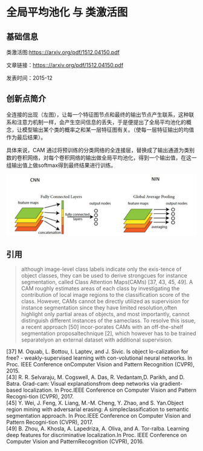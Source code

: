 # 全局平均池化 与 类激活图

## 基础信息

类激活图:[https:://arxiv.org/pdf/1512.04150.pdf](https:://arxiv.org/pdf/1512.04150.pdf)

文章链接：[https:://arxiv.org/pdf/1512.04150.pdf](https:://arxiv.org/pdf/1512.04150.pdf)

发表时间：2015-12


## 创新点简介
全连接的出现（左图），让每一个特征图节点和最终的输出节点产生联系，这种联系和注意力机制一样，会产生空间信息的丢失，于是便提出了全局平均池化的概念，让模型输出某个类的概率之和某一层特征图有关。（使每一层特征输出的均值作为最后结果）。

具体来说，CAM 通过将预训练的分类网络的全连接层，替换成了输出通道为类别数的卷积网络，对每个卷积网络的输出做全局平均池化，得到一个输出值，在这一组输出值上做softmax得到最终结果进行训练。

![](../../../img/article/2021-12-04-12-33-29.png)

## 引用
> although image-level class labels indicate only the exis-tence of object classes, they can be used to derive strongcues for instance segmentation, called Class Attention Maps(CAMs) [37, 43, 45, 49]. A CAM roughly estimates areas of each class by investigating the contribution of local image regions to the classification score of the class. However, CAMs cannot be directly utilized as supervision for instance segmentation since they have limited resolution,often highlight only partial areas of objects, and most importantly, cannot distinguish different instances of the sameclass. To resolve this issue, a recent approach [50] incor-porates CAMs with an off-the-shelf segmentation proposaltechnique [2], which however has to be trained separatelyon an external dataset with additional supervision.

[37] M. Oquab, L. Bottou, I. Laptev, and J. Sivic. Is object lo-calization for free? - weakly-supervised learning with con-volutional neural networks. In Proc. IEEE Conference onComputer Vision and Pattern Recognition (CVPR), 2015.<br/>
[43] R. R. Selvaraju, M. Cogswell, A. Das, R. Vedantam,D. Parikh, and D. Batra. Grad-cam: Visual explanationsfrom deep networks via gradient-based localization. In Proc.IEEE Conference on Computer Vision and Pattern Recogni-tion (CVPR), 2017.<br/>
[45] Y. Wei, J. Feng, X. Liang, M.-M. Cheng, Y. Zhao, and S. Yan.Object region mining with adversarial erasing: A simpleclassification to semantic segmentation approach. In Proc.IEEE Conference on Computer Vision and Pattern Recogni-tion (CVPR), 2017.<br/>
[49] B. Zhou, A. Khosla, A. Lapedriza, A. Oliva, and A. Tor-ralba. Learning deep features for discriminative localization.In Proc. IEEE Conference on Computer Vision and PatternRecognition (CVPR), 2016.<br/>